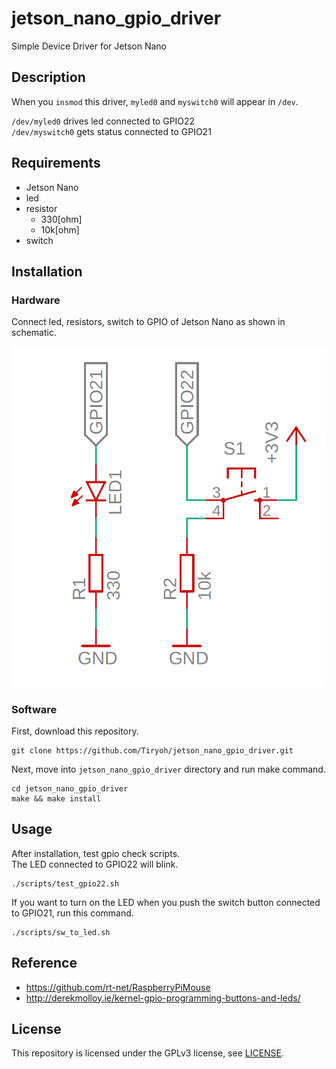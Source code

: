 # jetson_nano_gpio_driver

Simple Device Driver for Jetson Nano

## Description
When you `insmod` this driver, `myled0` and `myswitch0` will appear in `/dev`.

`/dev/myled0` drives led connected to GPIO22  
`/dev/myswitch0` gets status connected to GPIO21

## Requirements

* Jetson Nano
* led
* resistor
  * 330[ohm]
  * 10k[ohm]
* switch

## Installation

### Hardware

Connect led, resistors, switch to GPIO of Jetson Nano as shown in schematic.

![](./docs/images/sch.png)

### Software

First, download this repository.

```
git clone https://github.com/Tiryoh/jetson_nano_gpio_driver.git
```

Next, move into `jetson_nano_gpio_driver` directory and run make command.

```
cd jetson_nano_gpio_driver
make && make install
```

## Usage

After installation, test gpio check scripts.  
The LED connected to GPIO22 will blink.

```
./scripts/test_gpio22.sh
```

If you want to turn on the LED when you push the switch button connected to GPIO21, run this command.

```
./scripts/sw_to_led.sh
```

## Reference

* https://github.com/rt-net/RaspberryPiMouse
* http://derekmolloy.ie/kernel-gpio-programming-buttons-and-leds/

## License

This repository is licensed under the GPLv3 license, see [LICENSE](./LICENSE).
